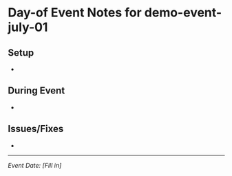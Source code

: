 # Day-of Event Notes for demo-event-july-01

## Setup
- 

## During Event
- 

## Issues/Fixes
- 

---
*Event Date: [Fill in]*

